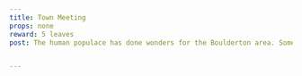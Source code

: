 ```yaml
---
title: Town Meeting
props: none
reward: 5 leaves
post: The human populace has done wonders for the Boulderton area. Some of the local townsfolk would like to have a meeting to discuss where we can go from here. All in attendance will be granted a stipend by the King.


---
```

